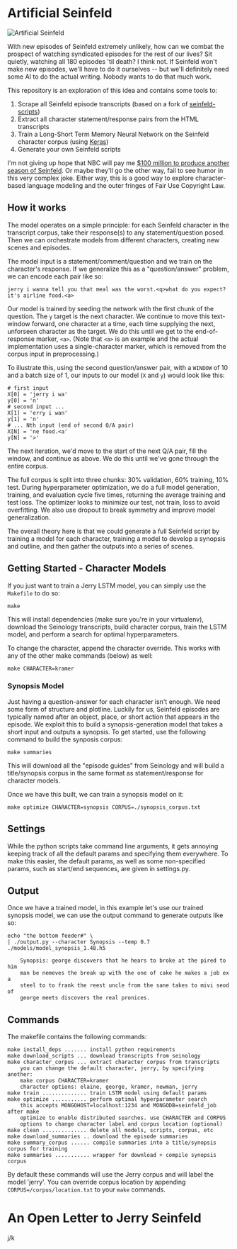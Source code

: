 # Artificial Seinfeld

![Artificial Seinfeld](http://bxroberts.org/artificial_seinfeld.jpg)


With new episodes of Seinfeld extremely unlikely, how can we combat the
prospect of watching syndicated episodes for the rest of our lives? Sit
quietly, watching all 180 episodes 'til death? I think not. If Seinfeld won't
make new episodes, we'll have to do it ourselves -- but we'll definitely need
some AI to do the actual writing. Nobody wants to do that much work.

This repository is an exploration of this idea and contains some tools to:

1.  Scrape all Seinfeld episode transcripts (based on a fork of [seinfeld-scripts](https://github.com/colinpollock/seinfeld-scripts))
2.  Extract all character statement/response pairs from the HTML transcripts
3.  Train a Long-Short Term Memory Neural Network on the Seinfeld character corpus (using [Keras](https://github.com/fchollet/keras))
4.  Generate your own Seinfeld scripts

I'm not giving up hope that NBC will pay me [$100 million to produce another
season of Seinfeld](http://www.foxnews.com/entertainment/2012/05/29/qa-former-nbc-honcho-offered-jerry-seinfeld-over-100-million-for-one-more.html). Or maybe they'll go the other
way, fail to see humor in this very complex joke. Either way,
this is a good way to explore character-based language modeling and the outer
fringes of Fair Use Copyright Law.

## How it works

The model operates on a simple principle: for each Seinfeld character in the
transcript corpus, take their response(s) to any statement/question posed. Then
we can orchestrate models from different characters, creating new scenes and episodes.

The model input is a statement/comment/question and we train on the character's response.
If we generalize this as a "question/answer" problem, we can encode each pair
like so:

    jerry i wanna tell you that meal was the worst.<q>what do you expect? it's airline food.<a>

Our model is trained by seeding the network with the first chunk of the
question. The `y` target is the next character. We continue to move this
text-window forward, one character at a time, each time supplying the next,
unforseen character as the target. We do this until we get to the
end-of-response marker, `<a>`. (Note that `<a>` is an example and the actual
implementation uses a single-character marker, which is removed from the corpus input
in preprocessing.)

To illustrate this, using the second question/answer pair, with a `WINDOW` of
10 and a batch size of 1, our inputs to our model (`X` and `y`) would look like
this:

    # first input
    X[0] = 'jerry i wa'
    y[0] = 'n'
    # second input ...
    X[1] = 'erry i wan'
    y[1] = 'n'
    # ... Nth input (end of second Q/A pair)
    X[N] = 'ne food.<a'
    y[N] = '>'

The next iteration, we'd move to the start of the next Q/A pair, fill the
window, and continue as above.  We do this until we've gone through the entire
corpus.

The full corpus is split into three chunks: 30% validation, 60% training, 10%
test. During hyperparameter optimization, we do a full model generation,
training, and evaluation cycle five times, returning the average training and
test loss. The optimizer looks to minimize our test, not train, loss to
avoid overfitting. We also use dropout to break symmetry and improve model
generalization.

The overall theory here is that we could generate a full Seinfeld script by
training a model for each character, training a model to develop a synopsis and
outline, and then gather the outputs into a series of scenes.


## Getting Started - Character Models

If you just want to train a Jerry LSTM model, you can simply use the `Makefile`
to do so:

    make

This will install dependencies (make sure you're in your virtualenv), download the
Seinology transcripts, build character corpus, train the LSTM
model, and perform a search for optimal hyperparameters.

To change the character, append the character override. This works with any of the
other make commands (below) as well:

    make CHARACTER=kramer


### Synopsis Model

Just having a question-answer for each character isn't enough. We need some form of
structure and plotline. Luckily for us, Seinfeld episodes are typically named after
an object, place, or short action that appears in the episode. We exploit this to
build a synopsis-generation model that takes a short input and outputs a
synopsis. To get started, use the following command to build the synposis corpus:

    make summaries

This will download all the "episode guides" from Seinology and will build a
title/synopsis corpus in the same format as statement/response for character
models.

Once we have this built, we can train a synopsis model on it:

    make optimize CHARACTER=synopsis CORPUS=./synopsis_corpus.txt


## Settings

While the python scripts take command line arguments, it gets annoying keeping
track of all the default params and specifying them everywhere. To make this
easier, the default params, as well as some non-specified params, such as
start/end sequences, are given in settings.py.


## Output

Once we have a trained model, in this example let's use our trained synopsis
model, we can use the output command to generate outputs like so:

    echo "the bottom feeder#" \
    | ./output.py --character Synopsis --temp 0.7 ./models/model_synopsis_1.48.h5

        Synopsis: george discovers that he hears to broke at the pired to him 
        man be nemeves the break up with the one of cake he makes a job ex a 
        steel to to frank the reest uncle from the sane takes to mivi seod of 
        george meets discovers the real pronices.


## Commands

The makefile contains the following commands:

    make install_deps ....... install python requirements
    make download_scripts ... download transcripts from seinology
    make character_corpus ... extract character corpus from transcripts
        you can change the default character, jerry, by specifying another:
        make corpus CHARACTER=kramer
        character options: elaine, george, kramer, newman, jerry
    make train .............. train LSTM model using default params
    make optimize ........... perform optimal hyperparameter search
        this accepts MONGOHOST=localhost:1234 and MONGODB=seinfeld_job after make
        optimize to enable distributed searches. use CHARACTER and CORPUS
        options to change character label and corpus location (optional)
    make clean .............. delete all models, scripts, corpus, etc
    make download_summaries .. download the episode summaries
    make summary_corpus ...... compile summaries into a title/synopsis corpus for training
    make summaries ........... wrapper for download + compile synopsis corpus

By default these commands will use the Jerry corpus and will label the model 'jerry'.
You can override corpus location by appending `CORPUS=/corpus/location.txt` to your
`make` commands.

# An Open Letter to Jerry Seinfeld

j/k
